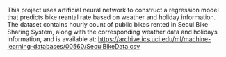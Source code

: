 This project uses artificial neural network to construct a regression model that predicts bike reantal rate
based on weather and holiday information. The dataset contains hourly count of public bikes rented in Seoul 
Bike Sharing System, along with the corresponding weather data and holidays information, and is available at: 
https://archive.ics.uci.edu/ml/machine-learning-databases/00560/SeoulBikeData.csv